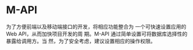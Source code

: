 # M-API
为了方便前端以及移动端接口的开发，将相应功能整合为 一个可快速设置应用的 Web API，从而加快项目开发的周 期。M-API 通过简单设置可将数据库选择性的暴露给调用方。当 然，为了安全考虑，建议设置相应的操作权限。
